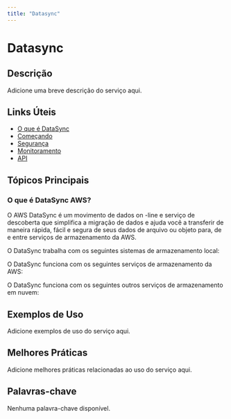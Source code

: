```yaml
---
title: "Datasync"
---
```


# Datasync

## Descrição

Adicione uma breve descrição do serviço aqui.

## Links Úteis

- [O que é DataSync](https://docs.aws.amazon.com/datasync/latest/userguide/what-is-datasync.html)
- [Começando](https://docs.aws.amazon.com/datasync/latest/userguide/getting-started.html)
- [Segurança](https://docs.aws.amazon.com/datasync/latest/userguide/security.html)
- [Monitoramento](https://docs.aws.amazon.com/datasync/latest/userguide/monitoring.html)
- [API](https://docs.aws.amazon.com/datasync/latest/userguide/api.html)

## Tópicos Principais

### O que é DataSync AWS?

O AWS DataSync é um movimento de dados on -line e serviço de descoberta que simplifica a migração de dados
e ajuda você a transferir de maneira rápida, fácil e segura de seus dados de arquivo ou objeto para, de e
entre serviços de armazenamento da AWS.

O DataSync trabalha com os seguintes sistemas de armazenamento local:

O DataSync funciona com os seguintes serviços de armazenamento da AWS:

O DataSync funciona com os seguintes outros serviços de armazenamento em nuvem:

## Exemplos de Uso

Adicione exemplos de uso do serviço aqui.

## Melhores Práticas

Adicione melhores práticas relacionadas ao uso do serviço aqui.

## Palavras-chave

Nenhuma palavra-chave disponível.
